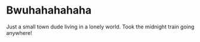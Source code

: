# Bwuhahahahaha
Just a small town dude living in a lonely world.
Took the midnight train going anywhere!
